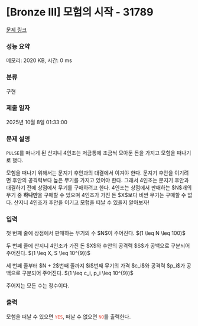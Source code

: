 # [Bronze III] 모험의 시작 - 31789 

[문제 링크](https://www.acmicpc.net/problem/31789) 

### 성능 요약

메모리: 2020 KB, 시간: 0 ms

### 분류

구현

### 제출 일자

2025년 10월 8일 01:33:00

### 문제 설명

<p><code>PULSE</code>를 떠나게 된 산지니 4인조는 저금통에 조금씩 모아둔 돈을 가지고 모험을 떠나기로 했다.</p>

<p>모험을 떠나기 위해서는 문지기 후안과의 대결에서 이겨야 한다. 문지기 후안을 이기려면 후안의 공격력보다 높은 무기를 가지고 있어야 한다. 그래서 4인조는 문지기 후안과 대결하기 전에 상점에서 무기를 구매하려고 한다. 4인조는 상점에서 판매하는 $N$개의 무기 중 <strong>하나만</strong>을 구매할 수 있으며 4인조가 가진 돈 $X$보다 비싼 무기는 구매할 수 없다. 산지니 4인조가 후안을 이기고 모험을 떠날 수 있을지 알아보자!</p>

### 입력 

 <p>첫 번째 줄에 상점에서 판매하는 무기의 수 $N$이 주어진다. $(1 \leq N \leq 100)$</p>

<p>두 번째 줄에 산지니 4인조가 가진 돈 $X$와 후안의 공격력 $S$가 공백으로 구분되어 주어진다. $(1 \leq X, S \leq 10^{9})$</p>

<p>세 번째 줄부터 $N + 2$번째 줄까지 $i$번째 무기의 가격 $c_i$와 공격력 $p_i$가 공백으로 구분되어 주어진다. $(1 \leq c_i, p_i \leq 10^{9})$</p>

<p>주어지는 모든 수는 정수이다.</p>

### 출력 

 <p>모험을 떠날 수 있으면 <span style="color:#e74c3c;"><code>YES</code></span>, 떠날 수 없으면 <span style="color:#e74c3c;"><code>NO</code></span>를 출력한다.</p>

